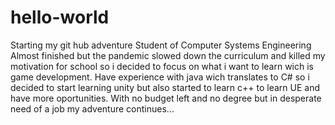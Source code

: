 # hello-world
Starting my git hub adventure
Student of Computer Systems Engineering Almost finished but the pandemic slowed down the curriculum and killed my motivation for school so i decided to focus on what i want to learn wich is game development.
Have experience with java wich translates to C# so i decided to start learning unity but also started to learn c++ to learn UE and have more oportunities.
With no budget left and no degree but in desperate need of a job my adventure continues...
